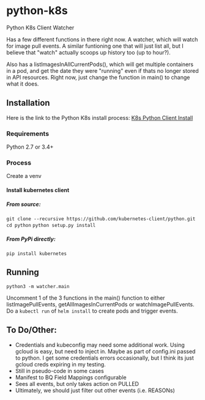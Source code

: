 # python-k8s
Python K8s Client Watcher

Has a few different functions in there right now.  A watcher, which will watch for image pull events.  A similar funtioning one that will just list all, but I believe that "watch" actually scoops up history too (up to hour?).

Also has a listImagesInAllCurrentPods(), which will get multiple containers in a pod, and get the date they were "running" even if thats no longer stored in API resources.  Right now, just change the function in main() to change what it does.

## **Installation** 

Here is the link to the Python K8s install process:
[K8s Python Client Install](https://github.com/kubernetes-client/python#kubernetes-python-client "K8s Python Client Install")

### **Requirements**
Python 2.7 or 3.4+


### Process

Create a venv 

#### Install kubernetes client

##### From source:

`git clone --recursive https://github.com/kubernetes-client/python.git`
`cd python`
`python setup.py install`

##### From PyPi directly:

`pip install kubernetes`


## **Running**
`python3 -m watcher.main`

Uncomment 1 of the 3 functions in the main() function to either listImagePullEvents, getAllImagesInCurrentPods or watchImagePullEvents.
Do a `kubectl run` of `helm install` to create pods and trigger events.

## To Do/Other:
- Credentials and kubeconfig may need some additional work.  Using gcloud is easy, but need to inject in.  Maybe as part of config.ini passed to python.  I get some credentials errors occasionally, but I think its just gcloud creds expiring in my testing.
- Still in pseudo-code in some cases
- Manifest to BQ Field Mappings configurable
- Sees all events, but only takes action on PULLED
- Ultimately, we should just filter out other events (i.e. REASONs)

